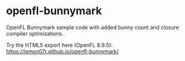 # openfl-bunnymark
OpenFL Bunnymark sample code with added bunny count and closure compiler optimizations.

Try the HTML5 export here (OpenFL 8.9.5): https://lemon07r.github.io/openfl-bunnymark/
